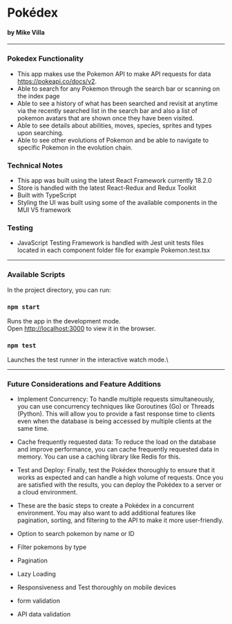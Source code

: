 # Pokédex

#### by Mike Villa

* * *

###  Pokedex Functionality
* This app makes use the Pokemon API to make API requests for data https://pokeapi.co/docs/v2. 
* Able to search for any Pokemon through the search bar or scanning on the index page
* Able to see a history of what has been searched and revisit at anytime via the recently searched list in the search bar and also a list of pokemon avatars that are shown once they have been visited.
* Able to see details about abilities, moves, species, sprites and types upon searching.
* Able to see other evolutions of Pokemon and be able to navigate to specific Pokemon in the evolution chain.

### Technical Notes
* This app was built using the latest React Framework currently 18.2.0
* Store is handled with the latest React-Redux and Redux Toolkit 
* Built with TypeScript 
* Styling the UI was built using some of the available components in the MUI V5 framework

### Testing
* JavaScript Testing Framework is handled with Jest unit tests files located in each component folder file for example Pokemon.test.tsx

* * *

### Available Scripts

In the project directory, you can run:

### `npm start`

Runs the app in the development mode.\
Open [http://localhost:3000](http://localhost:3000) to view it in the browser.


### `npm test`

Launches the test runner in the interactive watch mode.\


* * *

### Future Considerations and Feature Additions

* Implement Concurrency: To handle multiple requests simultaneously, you can use concurrency techniques like Goroutines (Go) or Threads (Python). This will allow you to provide a fast response time to clients even when the database is being accessed by multiple clients at the same time.


* Cache frequently requested data: To reduce the load on the database and improve performance, you can cache frequently requested data in memory. You can use a caching library like Redis for this.


* Test and Deploy: Finally, test the Pokédex thoroughly to ensure that it works as expected and can handle a high volume of requests. Once you are satisfied with the results, you can deploy the Pokédex to a server or a cloud environment.


* These are the basic steps to create a Pokédex in a concurrent environment. You may also want to add additional features like pagination, sorting, and filtering to the API to make it more user-friendly.

* Option to search pokemon by name or ID

* Filter pokemons by type

* Pagination

* Lazy Loading

* Responsiveness and Test thoroughly on mobile devices

* form validation

* API data validation
